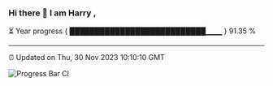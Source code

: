 ### Hi there 👋 I am Harry , 

⏳ Year progress { ███████████████████████████▁▁▁ } 91.35 %

---

⏰ Updated on Thu, 30 Nov 2023 10:10:10 GMT

![Progress Bar CI](https://github.com/duykhang68/duykhang68/workflows/Progress%20Bar%20CI/badge.svg)
